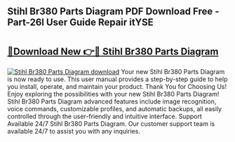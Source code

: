 ## Stihl Br380 Parts Diagram PDF Download Free - Part-26l User Guide Repair itYSE

# <h2><a href="http://dftdi5.blite.top/?on=Stihl+Br380+Parts+Diagram">🔗Download New 👉🔴 Stihl Br380 Parts Diagram</a></h2>

[![Stihl Br380 Parts Diagram download](https://i.imgur.com/lujVjoI.png)](http://dftdi5.blite.top/?on=Stihl+Br380+Parts+Diagram)
Your new Stihl Br380 Parts Diagram is now ready to use. This user manual provides a step-by-step guide to help you install, operate, and maintain your product. Thank You for Choosing Us! Enjoy exploring the possibilities with your new Stihl Br380 Parts Diagram! Stihl Br380 Parts Diagram advanced features include image recognition, voice commands, customizable profiles, and automatic backups, all easily controlled through the user-friendly and intuitive interface. Support Available 24/7 Stihl Br380 Parts Diagram. Our customer support team is available 24/7 to assist you with any inquiries.

